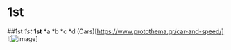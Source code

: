 # 1st
##1st
*1st*
**1st**
*a
*b
*c
*d
(Cars)[https://www.protothema.gr/car-and-speed/]
![![image](https://github.com/Athanasiaap/1st/assets/141254716/dcddbe63-5eed-4538-a0d7-e1fceb82fc5d)]
